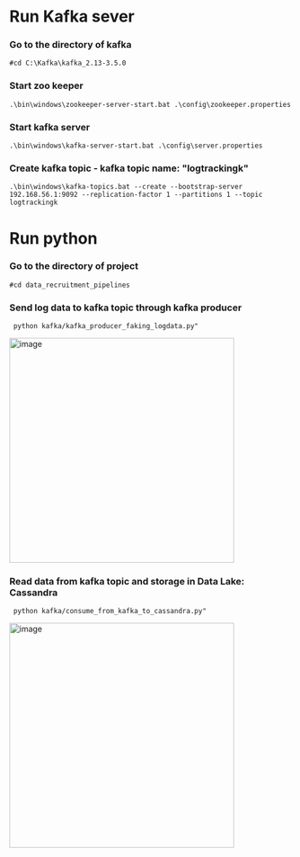 # Run Kafka sever
### Go to the directory of kafka
```#cd C:\Kafka\kafka_2.13-3.5.0```
### Start zoo keeper
```.\bin\windows\zookeeper-server-start.bat .\config\zookeeper.properties```
### Start kafka server
```.\bin\windows\kafka-server-start.bat .\config\server.properties```
### Create kafka topic - kafka topic name: "logtrackingk"
```.\bin\windows\kafka-topics.bat --create --bootstrap-server 192.168.56.1:9092 --replication-factor 1 --partitions 1 --topic logtrackingk```

# Run python
### Go to the directory of project
```#cd data_recruitment_pipelines```
### Send log data to kafka topic through kafka producer
``` python kafka/kafka_producer_faking_logdata.py"```

<img width="400" alt="image" src="images/raw_data_log.png">


### Read data from kafka topic and storage in Data Lake: Cassandra
``` python kafka/consume_from_kafka_to_cassandra.py"```

<img width="400" alt="image" src="images/consumer_from_kafka_to_cassandradb.png">
